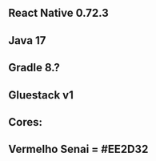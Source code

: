 ## React Native 0.72.3
## Java 17
## Gradle 8.?
## Gluestack v1


## Cores:

## Vermelho Senai = #EE2D32